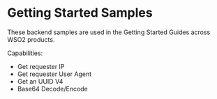 # Getting Started Samples
These backend samples are used in the Getting Started Guides across WSO2 products.

Capabilities:
- Get requester IP
- Get requester User Agent
- Get an UUID V4
- Base64 Decode/Encode 

